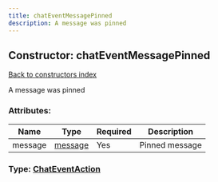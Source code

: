```yaml
---
title: chatEventMessagePinned
description: A message was pinned
---
```

## Constructor: chatEventMessagePinned  
[Back to constructors index](index.md)



A message was pinned

### Attributes:

| Name     |    Type       | Required | Description |
|----------|---------------|----------|-------------|
|message|[message](../constructors/message.md) | Yes|Pinned message|



### Type: [ChatEventAction](../types/ChatEventAction.md)


